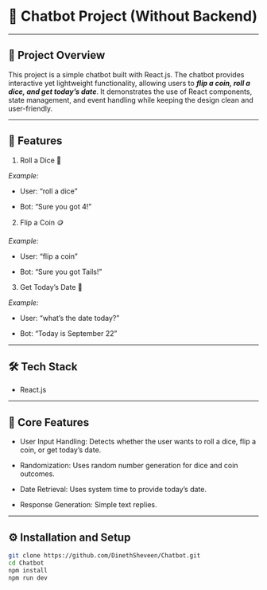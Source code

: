 # 🤖 Chatbot Project (Without Backend)

---

## 📖 Project Overview 

This project is a simple chatbot built with React.js. The chatbot provides interactive yet lightweight functionality, allowing users to ***flip a coin, roll a dice, and get today’s date***. It demonstrates the use of React components, state management, and event handling while keeping the design clean and user-friendly.

---

## 🚀 Features #

1. Roll a Dice 🎲

*Example:*

- User: “roll a dice”

- Bot: “Sure you got 4!”

2. Flip a Coin 🪙

*Example:*

- User: “flip a coin”

- Bot: “Sure you got Tails!”

3. Get Today’s Date 📅

*Example:*

- User: “what’s the date today?”

- Bot: “Today is September 22”

---

## 🛠️ Tech Stack

- React.js

---

## 📌 Core Features

- User Input Handling: Detects whether the user wants to roll a dice, flip a coin, or get today’s date.

- Randomization: Uses random number generation for dice and coin outcomes.

- Date Retrieval: Uses system time to provide today’s date.

- Response Generation: Simple text replies.

---

## ⚙️ Installation and Setup
```bash
git clone https://github.com/DinethSheveen/Chatbot.git
cd Chatbot
npm install
npm run dev
```
